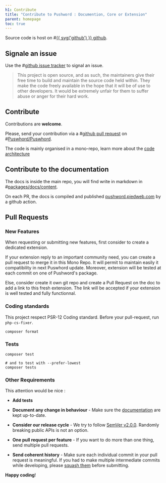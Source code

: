 ```yaml
---
h1: Contribute
title: "Contribute to Pushword : Documention, Core or Extension"
parent: homepage
toc: true
---
```


Source code is host on #[{{ svg('github') }} github](https://github.com/Pushword/Pushword).

## Signale an issue

Use the #[github issue tracker](https://github.com/Pushword/Pushword/issues) to signal an issue.

> This project is open source, and as such, the maintainers give their free time to build and maintain the source code
> held within. They make the code freely available in the hope that it will be of use to other developers. It would be
> extremely unfair for them to suffer abuse or anger for their hard work.

## Contribute

Contributions are **welcome**.

Please, send your contribution via a #[github pull request](https://github.com/Pushword/Pushword/pulls) on #[Puswhord/Puswhord](https://github.com/Pushword/Pushword).

The code is mainly organised in a mono-repo, learn more about the [code architecture](/architecture)

## Contribute to the documentation

The docs is inside the main repo, you will find write in markdown in #[packages/docs/content](https://github.com/Pushword/Pushword/tree/main/packages/docs/content).

On each PR, the docs is compiled and published [pushword.piedweb.com](/) by a github action.

## Pull Requests

### New Features

When requesting or submitting new features, first consider to create a dedicated extension.

If your extension reply to an important community need, you can create a pull request to merge it in this Mono Repo. It will permit to maintain easily it compatibility in next Puswhord update. Moreover, extension will be tested at each commit on one of Pushword's package.

Else, consider create it own git repo and create a Pull Request on the doc to add a link to this fresh extension. The link will be accepted if your extension is well tested and fully functionnal.

### Coding standards

This project respect PSR-12 Coding standard. Before your pull-request, run `php-cs-fixer`.

```
composer format
```

### Tests

```
composer test

# and to test with --prefer-lowest
composer tests
```

### Other Requirements

This attention would be nice :

-   **Add tests**

-   **Document any change in behaviour** - Make sure the [documentation](../packages/docs/content/) are kept up-to-date.

-   **Consider our release cycle** - We try to follow [SemVer v2.0.0](https://semver.org/). Randomly breaking public APIs is not an option.

-   **One pull request per feature** - If you want to do more than one thing, send multiple pull requests.

-   **Send coherent history** - Make sure each individual commit in your pull request is meaningful. If you had to make multiple intermediate commits while developing, please [squash them](https://www.git-scm.com/book/en/v2/Git-Tools-Rewriting-History#Changing-Multiple-Commit-Messages) before submitting.

**Happy coding**!
